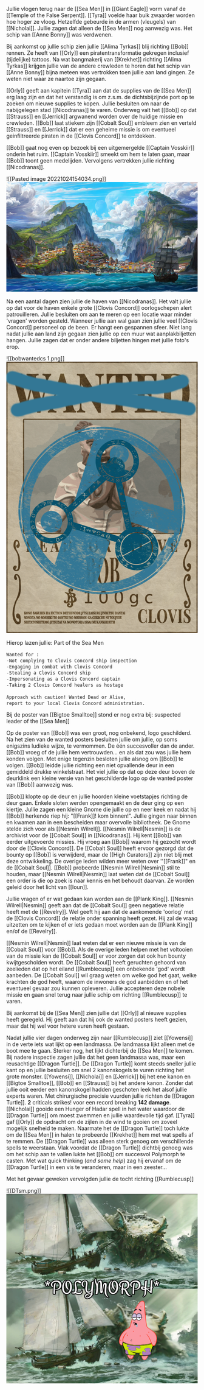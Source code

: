 Jullie vlogen terug naar de [[Sea Men]] in [[Giant Eagle]] vorm vanaf de [[Temple of the False Serpent]]. [[Tyra]] voelde haar buik zwaarder worden hoe hoger ze vloog. Hetzelfde gebeurde in de armen (vleugels) van [[Nicholai]]. Jullie zagen dat alleen de [[Sea Men]] nog aanwezig was. Het schip van [[Anne Bonny]] was verdwenen.

Bij aankomst op jullie schip zien jullie [[Alima Tyrkas]] blij richting [[Bob]] rennen. Ze heeft van [[Orly]] een piratentransformatie gekregen inclusief (tijdelijke) tattoos. Na wat bangmakerij van [[Krekhet]] richting [[Alima Tyrkas]] krijgen jullie van de andere crewleden te horen dat het schip van [[Anne Bonny]] bijna meteen was vertrokken toen jullie aan land gingen. Ze weten niet waar ze naartoe zijn gegaan.

[[Orly]] geeft aan kapitein [[Tyra]] aan dat de supplies van de [[Sea Men]] erg laag zijn en dat het verstandig is om z.s.m. de dichtsbijzijnde port op te zoeken om nieuwe supplies te kopen. Jullie besluiten om naar de nabijgelegen stad [[Nicodranas]] te varen. Onderweg valt het [[Bob]] op dat [[Strauss]] en [[Jerrick]] argwanend worden over de huidige missie en crewleden. [[Bob]] laat stiekem zijn [[Cobalt Soul]] embleem zien en verteld [[Strauss]] en [[Jerrick]] dat er een geheime missie is om eventueel geinfiltreerde piraten in de [[Clovis Concord]] te ontdekken.

[[Bob]] gaat nog even op bezoek bij een uitgemergelde [[Captain Vosskiir]] onderin het ruim. [[Captain Vosskiir]] smeekt om hem te laten gaan, maar [[Bob]] toont geen medelijden. Vervolgens vertrekken jullie richting [[Nicodranas]].

![[Pasted image 20221024154034.png]]
<img src="/assets/Pasted image 20221024154034.png"/>

Na een aantal dagen zien jullie de haven van [[Nicodranas]]. Het valt jullie op dat voor de haven enkele grote [[Clovis Concord]] oorlogschepen alert patrouilleren. Jullie besluiten om aan te meren op een locatie waar minder 'vragen' worden gesteld. Wanneer jullie aan wal gaan zien jullie veel [[Clovis Concord]] personeel op de been. Er hangt een gespannen sfeer. Niet lang nadat jullie aan land zijn gegaan zien jullie op een muur wat aanplakbiljetten hangen. Jullie zagen dat er onder andere biljetten hingen met jullie foto's erop.

![[bobwantedcs 1.png]]
<img src="/assets/bobwantedcs.png"/>

Hierop lazen jullie: 
	Part of the Sea Men 
	
	Wanted for :
	-Not complying to Clovis Concord ship inspection 
	-Engaging in combat with Clovis Concord  
	-Stealing a Clovis Concord ship 
	-Impersonating as a Clovis Concord captain 
	-Taking 2 Clovis Concord healers as hostage 
	
	Approach with caution! Wanted Dead or Alive, report to your local Clovis Concord administration.

Bij de poster van [[Bigtoe Smalltoe]] stond er nog extra bij:
	suspected leader of the [[Sea Men]]

Op de poster van [[Bob]] was een groot, nog onbekend, logo geschilderd. Na het zien van de wanted posters besluiten jullie om jullie, op soms enigszins ludieke wijze, te vermommen. De één succesvoller dan de ander. [[Bob]] vroeg of de jullie hem vertrouwden... en als dat zou was jullie hem konden volgen. Met enige tegenzin besloten jullie alsnog om [[Bob]] te volgen. [[Bob]] leidde jullie richting een niet opvallende deur in een gemiddeld drukke winkelstraat. Het viel jullie op dat op deze deur boven de deurklink een kleine versie van het geschilderde logo op de wanted poster van [[Bob]] aanwezig was. 

[[Bob]] klopte op de deur en jullie hoorden kleine voetstapjes richting de deur gaan. Enkele sloten werden opengemaakt en de deur ging op een kiertje. Jullie zagen een kleine Gnome die jullie op en neer keek en nadat hij [[Bob]] herkende riep hij: "[[Frank]]! kom binnen!". Jullie gingen naar binnen en kwamen aan in een bescheiden maar overvolle bibliotheek. De Gnome stelde zich voor als [[Nesmin Wilrell]]. [[Nesmin Wilrell|Nesmin]] is de archivist voor de [[Cobalt Soul]] in [[Nicodranas]]. Hij kent [[Bob]] van eerder uitgevoerde missies. Hij vroeg aan [[Bob]] waarom hij gezocht wordt door de [[Clovis Concord]]. De [[Cobalt Soul]] heeft ervoor gezorgd dat de bounty op [[Bob]] is verwijderd, maar de [[High Curators]] zijn niet blij met deze ontwikkeling. De overige leden wilden meer weten over ''[[Frank]]" en de [[Cobalt Soul]]. [[Bob]] probeerde [[Nesmin Wilrell|Nesmin]] stil te houden, maar [[Nesmin Wilrell|Nesmin]] laat weten dat de [[Cobalt Soul]] een order is die op zoek is naar kennis en het behoudt daarvan. Ze worden geleid door het licht van [[Ioun]]. 

Jullie vragen of er wat gedaan kan worden aan de [[Plank King]]. [[Nesmin Wilrell|Nesmin]] geeft aan dat de [[Cobalt Soul]] geen negatieve relatie heeft met de [[Revelry]]. Wel geeft hij aan dat de aankomende 'oorlog' met de [[Clovis Concord]] de relatie onder spanning heeft gezet. Hij zal de vraag uitzetten om te kijken of er iets gedaan moet worden aan de [[Plank King]] en/of de [[Revelry]]. 

[[Nesmin Wilrell|Nesmin]] laat weten dat er een nieuwe missie is van de [[Cobalt Soul]] voor [[Bob]]. Als de overige leden helpen met het voltooien van de missie kan de [[Cobalt Soul]] er voor zorgen dat ook hun bounty kwijtgescholden wordt. De [[Cobalt Soul]] heeft geruchten gehoord van zeelieden dat op het eiland [[Rumblecusp]] een onbekende 'god' wordt aanbeden. De [[Cobalt Soul]] wil graag weten om welke god het gaat, welke krachten de god heeft, waarom de inwoners de god aanbidden en of het eventueel gevaar zou kunnen opleveren. Jullie accepteren deze nobele missie en gaan snel terug naar jullie schip om richting [[Rumblecusp]] te varen. 

Bij aankomst bij de [[Sea Men]] zien jullie dat [[Orly]] al nieuwe supplies heeft geregeld. Hij geeft aan dat hij ook de wanted posters heeft gezien, maar dat hij wel voor hetere vuren heeft gestaan. 

Nadat jullie vier dagen onderweg zijn naar [[Rumblecusp]] ziet [[Yowensi]] in de verte iets wat lijkt op een landmassa. De landmassa lijkt alleen met de boot mee te gaan. Sterker nog, het lijkt dichterbij de [[Sea Men]] te komen. Bij nadere inspectie zagen jullie dat het geen landmassa was, maar een reusachtige [[Dragon Turtle]]. De [[Dragon Turtle]] komt steeds sneller jullie kant op en jullie besluiten om snel 2 kanonskogels te vuren richting het grote monster. [[Yowensi]], [[Nicholai]] en [[Jerrick]] bij het ene kanon en [[Bigtoe Smalltoe]], [[Bob]] en [[Strauss]] bij het andere kanon. Zonder dat jullie ooit eerder een kanonskogel hadden geschoten leek het alsof jullie experts waren. Met chirurgische precisie vuurden jullie richten de [[Dragon Turtle]]. **2** criticals strikes! voor een record breaking **142 damage**. [[Nicholai]] gooide een Hunger of Hadar spell in het water waardoor de [[Dragon Turtle]] om moest zwemmen en jullie waardevolle tijd gaf. [[Tyra]] gaf [[Orly]] de opdracht om de zijlen in de wind te gooien om zoveel mogelijk snelheid te maken. Naarmate het de [[Dragon Turtle]] toch lukte om de [[Sea Men]] in halen te probeerde [[Krekhet]] hem met wat spells af te remmen. De [[Dragon Turtle]] was alleen sterk genoeg om verschillende spells te weerstaan. Vlak voordat de [[Dragon Turtle]] dichtbij genoeg was om het schip aan te vallen lukte het [[Bob]] om succesvol Polymorph te casten. Met wat quick thinking (*and some help*) zag hij ervanaf om de [[Dragon Turtle]] in een vis te veranderen, maar in een zeester...

Met het gevaar geweken vervolgden jullie de tocht richting [[Rumblecusp]]

![[DTsm.png]]
<img src="/assets/DTsm.png"/>